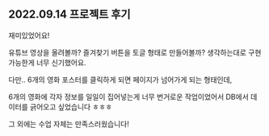 ## 2022.09.14 프로젝트 후기

재미있었어요!

유튜브 영상을 올려볼까? 즐겨찾기 버튼을 토글 형태로 만들어볼까? 생각하는대로 구현 가능한게 너무 신기했어요.

다만.. 6개의 영화 포스터를 클릭하게 되면 페이지가 넘어가게 되는 형태인데,

6개의 영화에 각자 정보를 일일이 집어넣는게 너무 번거로운 작업이었어서 DB에서 데이터를 긁어오고 싶었습니다 ㅎㅎㅎ

그 외에는 수업 자체는 만족스러웠습니다!
